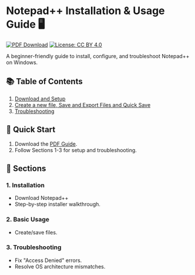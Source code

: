 # Notepad++ Installation & Usage Guide 🖥️

[![PDF Download](https://img.shields.io/badge/Download-PDF-blue)](docs/PROJECT_Install_setup_use_Notepad++.pdf)
[![License: CC BY 4.0](https://img.shields.io/badge/License-CC_BY_4.0-lightgrey)](https://creativecommons.org/licenses/by/4.0/)

A beginner-friendly guide to install, configure, and troubleshoot Notepad++ on Windows.

## 📚 Table of Contents
1. [Download and Setup](#Download-and-Setup)
2. [Create a new file, Save and Export Files and Quick Save](#basic-usage)
3. [Troubleshooting](#troubleshooting)

## 🚀 Quick Start
1. Download the [PDF Guide](https://docs.google.com/document/d/e/2PACX-1vSxkn1Di9b-RrPtHvoLBK7NLc1ULD0P5-J278Vrm-n7KbleJZ-PDiJANaTH2oz-IOM1RjVbbJbw0moB/pub).
2. Follow Sections 1-3 for setup and troubleshooting.

## 📖 Sections

### 1. Installation
- Download Notepad++  
- Step-by-step installer walkthrough.

### 2. Basic Usage
- Create/save files.  

### 3. Troubleshooting
- Fix "Access Denied" errors.  
- Resolve OS architecture mismatches.

